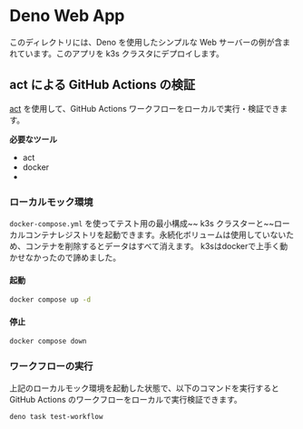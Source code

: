 # Deno Web App

このディレクトリには、Deno を使用したシンプルな Web サーバーの例が含まれています。このアプリを k3s クラスタにデプロイします。

## act による GitHub Actions の検証

[act](https://github.com/nektos/act) を使用して、GitHub Actions ワークフローをローカルで実行・検証できます。

**必要なツール**
- act
- docker
-
### ローカルモック環境

`docker-compose.yml` を使ってテスト用の最小構成~~ k3s クラスターと~~ローカルコンテナレジストリを起動できます。永続化ボリュームは使用していないため、コンテナを削除するとデータはすべて消えます。
k3sはdockerで上手く動かせなかったので諦めました。

#### 起動

```bash
docker compose up -d
```

#### 停止

```bash
docker compose down
```

### ワークフローの実行
上記のローカルモック環境を起動した状態で、以下のコマンドを実行するとGitHub Actions のワークフローをローカルで実行検証できます。
```bash
deno task test-workflow
```
